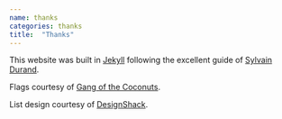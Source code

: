 ```yaml
---
name: thanks
categories: thanks
title:  "Thanks"
---
```

This website was built in [Jekyll](https://github.com/jekyll/jekyll) 
following the excellent guide of [Sylvain Durand](https://www.sylvaindurand.org/making-jekyll-multilingual/).

Flags courtesy of [Gang of the Coconuts](http://www.free-country-flags.com/flag_pack.php?id=3).

List design courtesy of [DesignShack](http://designshack.net/articles/css/5-simple-and-practical-css-list-styles-you-can-copy-and-paste/).


